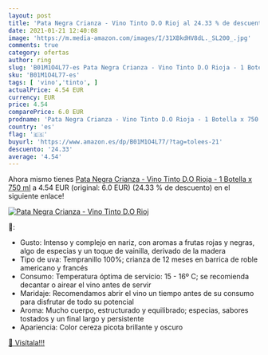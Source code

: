 ```yaml
---
layout: post
title: 'Pata Negra Crianza - Vino Tinto D.O Rioj al 24.33 % de descuento'
date: 2021-01-21 12:40:08
image: 'https://m.media-amazon.com/images/I/31XBkdHV8dL._SL200_.jpg'
comments: true
category: ofertas
author: ring
slug: 'B01M1O4L77-es Pata Negra Crianza - Vino Tinto D.O Rioja - 1 Botella x...'
sku: 'B01M1O4L77-es'
tags: [ 'vino','tinto', ]
actualPrice: 4.54 EUR
currency: EUR
price: 4.54
comparePrice: 6.0 EUR
prodname: 'Pata Negra Crianza - Vino Tinto D.O Rioja - 1 Botella x 750 ml'
country: 'es'
flag: '🇪🇸'
buyurl: 'https://www.amazon.es/dp/B01M1O4L77/?tag=tolees-21'
descuento: '24.33'
average: '4.54'
---
```


Ahora mismo tienes [Pata Negra Crianza - Vino Tinto D.O Rioja - 1 Botella x 750 ml](https://www.amazon.es/dp/B01M1O4L77/?tag=tolees-21) a 4.54 EUR (original: 6.0 EUR) (24.33 %  de descuento) en el siguiente enlace!

[![Pata Negra Crianza - Vino Tinto D.O Rioj](https://m.media-amazon.com/images/I/31XBkdHV8dL._SL200_.jpg)](https://www.amazon.es/dp/B01M1O4L77/?tag=tolees-21)

🔎:

- Gusto: Intenso y complejo en nariz, con aromas a frutas rojas y negras, algo de especias y un toque de vainilla, derivado de la madera
- Tipo de uva: Tempranillo 100%; crianza de 12 meses en barrica de roble americano y francés
- Consumo: Temperatura óptima de servicio: 15 - 16º C; se recomienda decantar o airear el vino antes de servir
- Maridaje: Recomendamos abrir el vino un tiempo antes de su consumo para disfrutar de todo su potencial
- Aroma: Mucho cuerpo, estructurado y equilibrado; especias, sabores tostados y un final largo y persistente
- Apariencia: Color cereza picota brillante y oscuro

[🛒 Visítala!!!](https://www.amazon.es/dp/B01M1O4L77/?tag=tolees-21)
